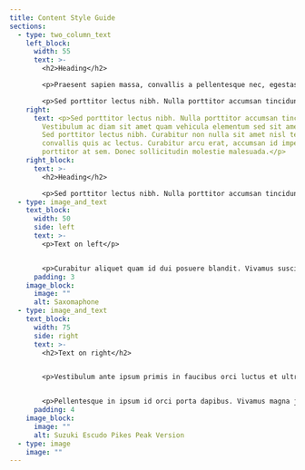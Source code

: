 ```yaml
---
title: Content Style Guide
sections:
  - type: two_column_text
    left_block:
      width: 55
      text: >-
        <h2>Heading</h2>

        <p>Praesent sapien massa, convallis a pellentesque nec, egestas non nisi. Nulla porttitor accumsan tincidunt. Proin eget tortor risus. Mauris blandit aliquet elit, eget tincidunt nibh pulvinar a. Donec rutrum congue leo eget malesuada. Vestibulum ac diam sit amet quam vehicula elementum sed sit amet dui. Lorem ipsum dolor sit amet, consectetur adipiscing elit.</p>

        <p>Sed porttitor lectus nibh. Nulla porttitor accumsan tincidunt. Vivamus suscipit tortor eget felis porttitor volutpat. Nulla porttitor accumsan tincidunt. Nulla porttitor accumsan tincidunt. Quisque velit nisi, pretium ut lacinia in, elementum id enim. Curabitur non nulla sit amet nisl tempus convallis quis ac lectus.</p>
    right:
      text: <p>Sed porttitor lectus nibh. Nulla porttitor accumsan tincidunt.
        Vestibulum ac diam sit amet quam vehicula elementum sed sit amet dui.
        Sed porttitor lectus nibh. Curabitur non nulla sit amet nisl tempus
        convallis quis ac lectus. Curabitur arcu erat, accumsan id imperdiet et,
        porttitor at sem. Donec sollicitudin molestie malesuada.</p>
    right_block:
      text: >-
        <h2>Heading</h2>

        <p>Sed porttitor lectus nibh. Nulla porttitor accumsan tincidunt. Vestibulum ac diam sit amet quam vehicula elementum sed sit amet dui. Sed porttitor lectus nibh. Curabitur non nulla sit amet nisl tempus convallis quis ac lectus. Curabitur arcu erat, accumsan id imperdiet et, porttitor at sem. Donec sollicitudin molestie malesuada.</p>
  - type: image_and_text
    text_block:
      width: 50
      side: left
      text: >-
        <p>Text on left</p>


        <p>Curabitur aliquet quam id dui posuere blandit. Vivamus suscipit tortor eget felis porttitor volutpat. Sed porttitor lectus nibh. Donec rutrum congue leo eget malesuada. Pellentesque in ipsum id orci porta dapibus. Curabitur arcu erat, accumsan id imperdiet et, porttitor at sem. Quisque velit nisi, pretium ut lacinia in, elementum id enim.</p>
      padding: 3
    image_block:
      image: ""
      alt: Saxomaphone
  - type: image_and_text
    text_block:
      width: 75
      side: right
      text: >-
        <h2>Text on right</h2>


        <p>Vestibulum ante ipsum primis in faucibus orci luctus et ultrices posuere cubilia Curae; Donec velit neque, auctor sit amet aliquam vel, ullamcorper sit amet ligula. Donec rutrum congue leo eget malesuada. Cras ultricies ligula sed magna dictum porta. Vestibulum ac diam sit amet quam vehicula elementum sed sit amet dui. Curabitur aliquet quam id dui posuere blandit. Cras ultricies ligula sed magna dictum porta. Pellentesque in ipsum id orci porta dapibus.</p>


        <p>Pellentesque in ipsum id orci porta dapibus. Vivamus magna justo, lacinia eget consectetur sed, convallis at tellus. Pellentesque in ipsum id orci porta dapibus. Curabitur arcu erat, accumsan id imperdiet et, porttitor at sem. Nulla quis lorem ut libero malesuada feugiat. Nulla porttitor accumsan tincidunt. Vivamus magna justo, lacinia eget consectetur sed, convallis at tellus.</p>
      padding: 4
    image_block:
      image: ""
      alt: Suzuki Escudo Pikes Peak Version
  - type: image
    image: ""
---
```

